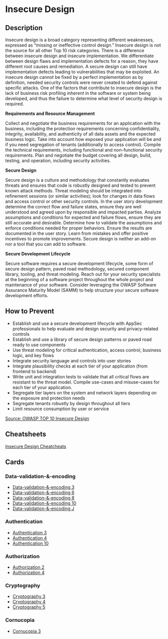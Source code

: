 # Insecure Design
## Description
Insecure design is a broad category representing different weaknesses, expressed as “missing or ineffective control design.” Insecure design is not the source for all other Top 10 risk categories. There is a difference between insecure design and insecure implementation. We differentiate between design flaws and implementation defects for a reason, they have different root causes and remediation. A secure design can still have implementation defects leading to vulnerabilities that may be exploited. An insecure design cannot be fixed by a perfect implementation as by definition, needed security controls were never created to defend against specific attacks. One of the factors that contribute to insecure design is the lack of business risk profiling inherent in the software or system being developed, and thus the failure to determine what level of security design is required.

**Requirements and Resource Management**

Collect and negotiate the business requirements for an application with the business, including the protection requirements concerning confidentiality, integrity, availability, and authenticity of all data assets and the expected business logic. Take into account how exposed your application will be and if you need segregation of tenants (additionally to access control). Compile the technical requirements, including functional and non-functional security requirements. Plan and negotiate the budget covering all design, build, testing, and operation, including security activities.

**Secure Design**

Secure design is a culture and methodology that constantly evaluates threats and ensures that code is robustly designed and tested to prevent known attack methods. Threat modeling should be integrated into refinement sessions (or similar activities); look for changes in data flows and access control or other security controls. In the user story development determine the correct flow and failure states, ensure they are well understood and agreed upon by responsible and impacted parties. Analyze assumptions and conditions for expected and failure flows, ensure they are still accurate and desirable. Determine how to validate the assumptions and enforce conditions needed for proper behaviors. Ensure the results are documented in the user story. Learn from mistakes and offer positive incentives to promote improvements. Secure design is neither an add-on nor a tool that you can add to software.

**Secure Development Lifecycle**

Secure software requires a secure development lifecycle, some form of secure design pattern, paved road methodology, secured component library, tooling, and threat modeling. Reach out for your security specialists at the beginning of a software project throughout the whole project and maintenance of your software. Consider leveraging the OWASP Software Assurance Maturity Model (SAMM) to help structure your secure software development efforts.

## How to Prevent
- Establish and use a secure development lifecycle with AppSec professionals to help evaluate and design security and privacy-related controls
- Establish and use a library of secure design patterns or paved road ready to use components
- Use threat modeling for critical authentication, access control, business logic, and key flows
- Integrate security language and controls into user stories
- Integrate plausibility checks at each tier of your application (from frontend to backend)
- Write unit and integration tests to validate that all critical flows are resistant to the threat model. Compile use-cases and misuse-cases for each tier of your application.
- Segregate tier layers on the system and network layers depending on the exposure and protection needs
- Segregate tenants robustly by design throughout all tiers
- Limit resource consumption by user or service

[Source: OWASP TOP 10 Insecure Design](https://owasp.org/Top10/A04_2021-Insecure_Design/)

## Cheatsheets
[Insecure Design Cheatcheats](https://cheatsheetseries.owasp.org/IndexTopTen.html#a042021-insecure-design)

## Cards
### Data-validation-&-encoding
- [Data-validation-&-encoding 3](/data-validation-&-encoding/VE3)
- [Data-validation-&-encoding 6](/data-validation-&-encoding/VE6)
- [Data-validation-&-encoding 8](/data-validation-&-encoding/VE8)
- [Data-validation-&-encoding 10](/data-validation-&-encoding/VEX)
- [Data-validation-&-encoding J](/data-validation-&-encoding/VEJ)

### Authentication
- [Authentication 3](/authentication/AT3)
- [Authentication 4](/authentication/AT4)
- [Authentication 10](/authentication/ATX)

### Authorization
- [Authorization 2](/authorization/AZ2)
- [Authorization 4](/authorization/AZ4)

### Cryptography
- [Cryptography 3](/cryptography/CR3)
- [Cryptography 4](/cryptography/CR4)
- [Cryptography 5](/cryptography/CR5)

### Cornucopia
- [Cornucopia 3](/cornucopia/C3)
